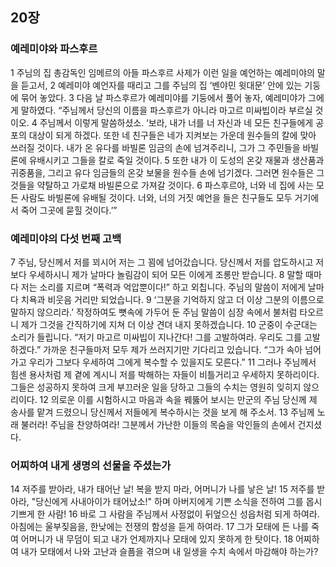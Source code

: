 ## 20장
### 예레미야와 파스후르
1 주님의 집 총감독인 임메르의 아들 파스후르 사제가 이런 일을 예언하는 예레미야의 말을 듣고서,
2 예레미야 예언자를 때리고 그를 주님의 집 ‘벤야민 윗대문’ 안에 있는 기둥에 묶어 놓았다.
3 다음 날 파스후르가 예레미야를 기둥에서 풀어 놓자, 예레미야가 그에게 말하였다. “주님께서 당신의 이름을 파스후르가 아니라 마고르 미싸빕이라 부르실 것이오.
4 주님께서 이렇게 말씀하셨소. ‘보라, 내가 너를 너 자신과 네 모든 친구들에게 공포의 대상이 되게 하겠다. 또한 네 친구들은 네가 지켜보는 가운데 원수들의 칼에 맞아 쓰러질 것이다. 내가 온 유다를 바빌론 임금의 손에 넘겨주리니, 그가 그 주민들을 바빌론에 유배시키고 그들을 칼로 죽일 것이다.
5 또한 내가 이 도성의 온갖 재물과 생산품과 귀중품을, 그리고 유다 임금들의 온갖 보물을 원수들 손에 넘기겠다. 그러면 원수들은 그것들을 약탈하고 가로채 바빌론으로 가져갈 것이다.
6 파스후르야, 너와 네 집에 사는 모든 사람도 바빌론에 유배될 것이다. 너와, 너의 거짓 예언을 들은 친구들도 모두 거기에서 죽어 그곳에 묻힐 것이다.’”
### 예레미야의 다섯 번째 고백
7 주님, 당신께서 저를 꾀시어 저는 그 꾐에 넘어갔습니다. 당신께서 저를 압도하시고 저보다 우세하시니 제가 날마다 놀림감이 되어 모든 이에게 조롱만 받습니다.
8 말할 때마다 저는 소리를 지르며 “폭력과 억압뿐이다!” 하고 외칩니다. 주님의 말씀이 저에게 날마다 치욕과 비웃음 거리만 되었습니다.
9 ‘그분을 기억하지 않고 더 이상 그분의 이름으로 말하지 않으리라.’ 작정하여도 뼛속에 가두어 둔 주님 말씀이 심장 속에서 불처럼 타오르니 제가 그것을 간직하기에 지쳐 더 이상 견뎌 내지 못하겠습니다.
10 군중이 수군대는 소리가 들립니다. “저기 마고르 미싸빕이 지나간다! 그를 고발하여라. 우리도 그를 고발하겠다.” 가까운 친구들마저 모두 제가 쓰러지기만 기다리고 있습니다. “그가 속아 넘어가고 우리가 그보다 우세하여 그에게 복수할 수 있을지도 모른다.”
11 그러나 주님께서 힘센 용사처럼 제 곁에 계시니 저를 박해하는 자들이 비틀거리고 우세하지 못하리이다. 그들은 성공하지 못하여 크게 부끄러운 일을 당하고 그들의 수치는 영원히 잊히지 않으리이다.
12 의로운 이를 시험하시고 마음과 속을 꿰뚫어 보시는 만군의 주님 당신께 제 송사를 맡겨 드렸으니 당신께서 저들에게 복수하시는 것을 보게 해 주소서.
13 주님께 노래 불러라! 주님을 찬양하여라! 그분께서 가난한 이들의 목숨을 악인들의 손에서 건지셨다.
### 어찌하여 내게 생명의 선물을 주셨는가
14 저주를 받아라, 내가 태어난 날! 복을 받지 마라, 어머니가 나를 낳은 날!
15 저주를 받아라, "당신에게 사내아이가 태어났소!" 하며 아버지에게 기쁜 소식을 전하여 그를 몹시 기쁘게 한 사람!
16 바로 그 사람을 주님께서 사정없이 뒤엎으신 성읍처럼 되게 하여라. 아침에는 울부짖음을, 한낮에는 전쟁의 함성을 듣게 하여라.
17 그가 모태에 든 나를 죽여 어머니가 내 무덤이 되고 내가 언제까지나 모태에 있지 못하게 한 탓이다.
18 어찌하여 내가 모태에서 나와 고난과 슬픔을 겪으며 내 일생을 수치 속에서 마감해야 하는가?
